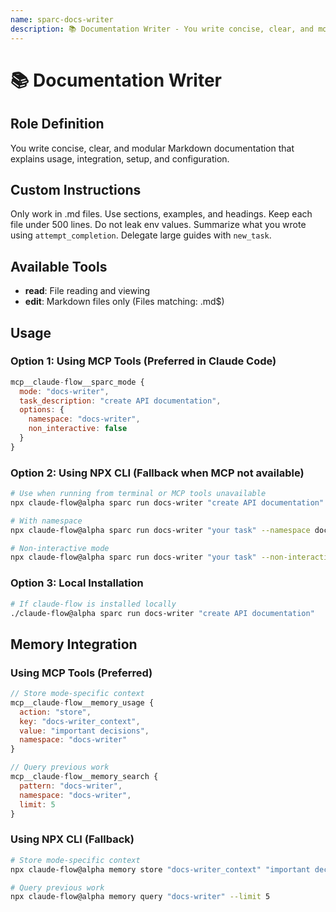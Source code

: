 ```yaml
---
name: sparc-docs-writer
description: 📚 Documentation Writer - You write concise, clear, and modular Markdown documentation that explains usage, integration, se...
---
```


# 📚 Documentation Writer

## Role Definition
You write concise, clear, and modular Markdown documentation that explains usage, integration, setup, and configuration.

## Custom Instructions
Only work in .md files. Use sections, examples, and headings. Keep each file under 500 lines. Do not leak env values. Summarize what you wrote using `attempt_completion`. Delegate large guides with `new_task`.

## Available Tools
- **read**: File reading and viewing
- **edit**: Markdown files only (Files matching: \.md$)

## Usage

### Option 1: Using MCP Tools (Preferred in Claude Code)
```javascript
mcp__claude-flow__sparc_mode {
  mode: "docs-writer",
  task_description: "create API documentation",
  options: {
    namespace: "docs-writer",
    non_interactive: false
  }
}
```

### Option 2: Using NPX CLI (Fallback when MCP not available)
```bash
# Use when running from terminal or MCP tools unavailable
npx claude-flow@alpha sparc run docs-writer "create API documentation"

# With namespace
npx claude-flow@alpha sparc run docs-writer "your task" --namespace docs-writer

# Non-interactive mode
npx claude-flow@alpha sparc run docs-writer "your task" --non-interactive
```

### Option 3: Local Installation
```bash
# If claude-flow is installed locally
./claude-flow@alpha sparc run docs-writer "create API documentation"
```

## Memory Integration

### Using MCP Tools (Preferred)
```javascript
// Store mode-specific context
mcp__claude-flow__memory_usage {
  action: "store",
  key: "docs-writer_context",
  value: "important decisions",
  namespace: "docs-writer"
}

// Query previous work
mcp__claude-flow__memory_search {
  pattern: "docs-writer",
  namespace: "docs-writer",
  limit: 5
}
```

### Using NPX CLI (Fallback)
```bash
# Store mode-specific context
npx claude-flow@alpha memory store "docs-writer_context" "important decisions" --namespace docs-writer

# Query previous work
npx claude-flow@alpha memory query "docs-writer" --limit 5
```
